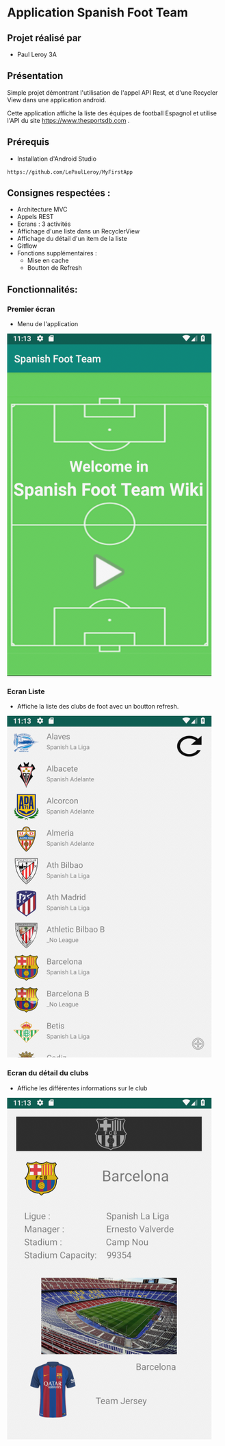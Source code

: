 # Application Spanish Foot Team

## Projet réalisé par 

- Paul Leroy 3A

## Présentation

Simple projet démontrant l'utilisation de l'appel API Rest, et d'une Recycler View dans une application android.

Cette application affiche la liste des équipes de football Espagnol et utilise l'API du site https://www.thesportsdb.com .

## Prérequis


- Installation d'Android Studio<br/>


````
https://github.com/LePaulLeroy/MyFirstApp
````

## Consignes respectées : 

- Architecture MVC
- Appels REST
- Ecrans : 3 activités
- Affichage d'une liste dans un RecyclerView
- Affichage du détail d'un item de la liste
- Gitflow 
- Fonctions supplémentaires :
	- Mise en cache
	- Boutton de Refresh


## Fonctionnalités: 

### Premier écran 

- Menu de l'application

<img src="img_readme/Ecran1.png" alt="Ecran d'accueil">

### Ecran Liste 

- Affiche la liste des clubs de foot avec un boutton refresh.

<img src="img_readme/Ecran2.png" alt="liste club">   

### Ecran du détail du clubs

- Affiche les différentes informations sur le club

<img src="img_readme/Ecran3.png" alt="détail club"> 


